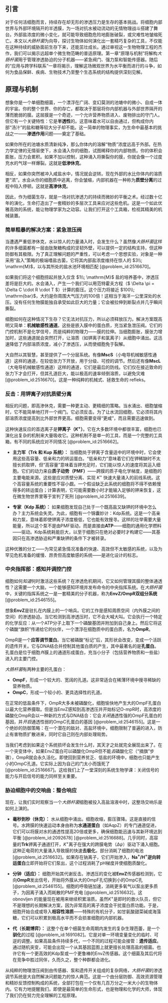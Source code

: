 ## 引言
对于任何活细胞而言，持续存在却无形的渗透压力是生存的基本挑战。将细胞内部世界与外部环境隔开的半透膜，为一场对抗水被动流动的无情物理战斗搭建了舞台。外部盐浓度的微小变化，就可能导致细胞危险地膨胀破裂，或灾难性地皱缩死亡。本文以*大肠杆菌*为向导，探讨生物体如何演化出一套精巧复杂的工具，不仅能在这种持续的威胁面前生存下来，还能茁壮成长。通过审视这一生物物理工程的杰作，我们可以揭示远超单个微生物范畴的普适原理。第一章“原理与机制”将解构*大肠杆菌*用于管理渗透胁迫的分子机器——紧急阀门、强力泵和智能传感器。随后的“应用与跨学科联系”一章将揭示，理解这场微观世界为水平衡而进行的斗争，如何为食品保鲜、疾病、生物技术乃至整个生态系统的结构提供深刻见解。

## 原理与机制

想象你是一个单细胞细菌，一个漂浮在广阔、变幻莫测的池塘中的微小、自成一体的宇宙。你的整个世界、你的存亡，都取决于那层将你内部机器与外部世界隔开的薄而脆弱的膜。这层膜是一个奇迹，一个允许营养物质进入、废物排出的守门人。但它有一个关键特性：它是**半透性**的。这意味着水可以自由通过，但构成你内部“汤汁”的盐和糖等较大分子却不能。这一简单的物理事实，为生命中最基本的挑战之一——**渗透作用**问题——奠定了基础。

如果你所在的池塘水质清新纯净，那么你体内的溶解“物质”浓度远高于外部。在热力学定律的无情驱使下，水会涌入你的细胞，试图稀释你的内部物质。你的体积会膨胀，压力会累积。如果不加以控制，这种涌入将撕裂你的膜，你就会像一个过度充水的气球一样爆裂。这就是**低渗休克**。

相反，如果你突然被冲入咸盐水中，情况就会逆转。现在外部的水比你体内的溶质更“浓”。水会从你的细胞质中逃离，你会皱缩，内部机器在一种称为**质壁分离**的过程中陷入停顿。这就是**高渗休克**。

因此，作为细菌生存，就是一场对抗渗透力的持续而微妙的平衡之术。经过数十亿年的演化，生命打造出了一套精妙的多层次工具来应对这些危机。这是一个如此优雅高效的系统，能让物理学家为之动容。让我们打开这个工具箱，检视其精美的机械装置。

### 简单粗暴的解决方案：紧急泄压阀

当遭遇严重低渗休克，水以惊人的力量涌入时，会发生什么？虽然像*大肠杆菌*这样的许多细菌都有一层由肽聚糖构成的坚韧外壁，可以提供一定的结构支持，但这种防御有其极限。为了真正理解问题的严重性，可以考虑一个思想实验，对象是一种采用“盐入”策略的极端嗜盐古菌，它将其内部盐浓度维持在惊人的 $3\\; \mathrm{M}$，以与其所处的盐水池环境相匹配 [@problem_id:2516670]。

如果我们将这个细胞捞起并放入仅含 $1\\; \mathrm{M}$ 盐的培养基中，渗透压差将是巨大的。水会涌入，产生一个我们可以用范特霍夫方程（$ \Delta \pi = \Delta C \cdot R \cdot T $）计算的膨压。这个压力将接近 $100\\; \mathrm{bar}$，大约是你周围大气压力的100倍！这相当于海洋一公里深处的水压。没有任何生物膜能独自承受如此巨大的力量；它会被拉伸到断裂点并几乎瞬间撕裂。

细胞如何在这种情况下生存？它无法对抗压力，所以必须释放压力。解决方案既高明又简单：**机械敏感性通道**。这些是嵌入膜中的蛋白质，充当紧急泄压阀。它们的门控机制不是化学信号，而是纯粹的物理力——膜的拉伸。当细胞膨胀，膜张力增加时，这些通道就会突然打开，让溶质（如钾离子和氯离子）从细胞中涌出。这迅速降低了内部溶质浓度，减小了渗透压，从而使细胞免于裂解。

大自然以其智慧，甚至提供了一个分层系统。有像**MscS**（小电导机械敏感性通道）这样的通道，在较低张力下开放，用于分级、可控的调节。然后还有像**MscL**（大电导机械敏感性通道）这样的通道，它们是最后的防线。它们仅在接近致命的张力下才会打开，但其孔道巨大，能以极高的速率倾倒溶质，以避免灾难 [@problem_id:2516670]。这是一种纯粹的机械式、拯救生命的 refleks。

### 反击：用钾离子对抗质壁分离

相反的问题，即高渗休克，需要一种更主动、更精细的策略。当水涌出、细胞皱缩时，它不能简单地打开一个阀门。它必须反击。为了让水流回细胞，它必须将其内部溶质浓度提高到比外部世界更高。细胞需要变得“更咸”，而且需要迅速做到。

这种快速反应的首选离子是**钾离子（$K^+$）**。它在大多数环境中都很丰富，细胞也已演化出复杂的机制来大量吸收它。这种机制不是单一的工具，而是一个完整的工具箱，有不同的系统应对不同情况 [@problem_id:2516662]。

*   **主力军（Trk 和 Kup 系统）：** 当细胞处于钾离子含量适中的环境中时，它会使用这些高容量、低亲和力的转运蛋白。“低亲和力”意味着它们在钾稀缺时不太擅长抓取钾，但“高容量”意味着当钾充足时，它们能以惊人的速度将其运入细胞。它们的动力来自**质子动势（PMF）**——跨膜的质子电化学梯度，是细胞的主要电能来源。这些是应对质壁分离、实现 $K^+$ 快速大量涌入的前线系统。这个高容量系统的重要性不容小觑。一个假设缺乏此系统的细胞将不得不依赖慢得多的转运蛋白；计算表明，它可能需要数小时才能输入足够的钾来恢复，这在微生物世界里等于宣判了死刑 [@problem_id:2516639]。

*   **专家（Kdp 系统）：** 如果细胞发现自己处于一个既高盐又缺钾的环境中怎么办？主力系统会失灵。为此，细胞有一个锦囊妙计：Kdp系统。这是一个高亲和力泵，意味着即使钾离子浓度极低，它也能有效搜寻。这样的壮举需要大量能量，所以这个泵不是由PMF驱动，而是直接由**ATP**——细胞的通用化学燃料——驱动。Kdp系统耗能巨大，以至于细胞只在绝对必要时才构建它——其基因只在高渗透胁迫和严重缺钾的条件下才被转录。

这种优雅的分工——为常见紧急情况准备的快速、高效但不太敏感的系统，以及为罕见危机准备的缓慢、昂贵但高度敏感的系统——是进化设计的标志。

### 中央指挥部：感知并调控门控

细胞如何*知道*何时激活这些系统？在渗透危机期间，它又如何管理其膜的整体通透性？这需要一个大脑，一个能够感知环境并发布命令的中央指挥系统。在*大肠杆菌*中，关键的指挥系统之一是一套精美的分子机器，称为**EnvZ/OmpR双组分系统** [@problem_id:2546155]。

想象**EnvZ**是驻扎在内膜上的一个哨兵。它的工作是感知周质空间（内外膜之间的空间）的渗透胁迫。当它检测到高渗透压时，它不会大喊大叫。它会执行一个特定的化学反应：从一个ATP分子上取下一个磷酸基团并附加到自己身上。然后它将这个磷酸“旗帜”传递给它的伙伴，一个漂浮在细胞质中的蛋白质，名为**OmpR**。

OmpR是一个**应答调节蛋白**。当它被磷酸“标记”后，其形状会改变，变成一个活跃的遗传开关。它与DNA结合并控制其他蛋白质的产生，其中最著名的是**孔蛋白**。孔蛋白是位于细胞*外*膜上的通道形成蛋白，充当小分子（包括营养物质和一些盐）进入的主要门控。

*大肠杆菌*有两种主要的孔蛋白：
- **OmpF**，形成一个较大的、宽阔的孔道。这非常适合在稀薄环境中搜寻稀缺的营养物质。
- **OmpC**，形成一个较小的、更具选择性的孔道。

在正常的低盐条件下，OmpR大多未被磷酸化，细胞愉快地产生大的OmpF孔蛋白以最大化营养摄取。但是当EnvZ感知到高渗透压并开始标记O-mpR时，高浓度的磷酸化OmpR会以一种新的方式与DNA结合：它会*关闭*通透性强的OmpF孔蛋白的基因，并*开启*通透性弱的OmpC孔蛋白的基因 [@problem_id:2546155]。这是一个绝妙的防御策略：在一个潜在的敌对、高盐环境中，细胞限制了普遍的进入，防止有害物质扩散进来，同时它自己则在内部处理局势。

当我们考虑到如果这个系统损坏会发生什么时，其天才之处就完全展现出来了。在一个突变体中，如果EnvZ蛋白可以磷酸化OmpR但不能*去*磷酸化它（“摘旗”步骤），OmpR就会永久活化。即使回到营养贫乏、低盐的环境中，细胞也只能产生小的OmpC孔道。它实际上因为自己的门太小而饿死了 [@problem_id:2516667]。这给我们上了一堂深刻的系统生物学课：关闭信号的能力与开启信号的能力同样至关重要。

### 胁迫细胞中的交响曲：整合响应

现在，让我们实时观察当一个*大肠杆菌*细胞被投入高盐溶液中时，这整场交响乐是如何上演的。

- **毫秒到秒（休克）：** 水从细胞中涌出。细胞收缩，膨压骤降。这是直接的信号。水跨膜的快速运动本身由称为**水通道蛋白**（如AqpZ）的专门通道促进，它们可以将膜对水的通透性提高20倍或更多，确保细胞能迅速与其新环境达到平衡 [@problem_id:2092678] [@problem_id:2516688]。几乎同时，高容量的**Trk**钾离子通道打开，$K^+$离子在强大的跨膜电势（$\Delta\psi$）驱动下涌入细胞。这种正电荷的大量涌入导致膜的快速**去极化**，部分消耗了细胞的电池 [@problem_id:2516632]。如果存在钠离子，它们开始渗入，**Na$^+$/H$^+$逆向转运蛋白**立即开始将它们泵出，这个过程消耗了pH梯度并使细胞质酸化。

- **分钟（适应）：** 细胞开始其代谢反击。渗透压的变化被**EnvZ**传感器检测到，它向**OmpR**发出信号，开始将外膜从大的OmpF孔切换到小的OmpC孔 [@problem_id:2546155]。细胞的呼吸链加速，消耗更多氧气以泵出更多质子，为因离子涌入而耗散的PMF充电 [@problem_id:2516632]。这 obnovljen 的能量现在被用来继续积累溶质。虽然$K^+$是即时的救火队员，但它不是理想的长期解决方案，因为非常高的离子浓度会干扰蛋白质功能。于是，细胞开始合成或导入**相容性溶质**——特殊的有机分子，如甘氨酸甜菜碱或海藻糖，它们可以积累到极高水平而不会损害细胞的内部机器。

- **代（长期博弈）：** 这整个在单个细菌生命周期内发生的复杂生理芭蕾，是一个**驯化**的过程 [@problem_id:1691082]。它是对单一环境变量变化的临时、可逆的调整。如果高盐条件持续多代，一个不同的过程可能会接管：**遗传适应**。通过随机突变，可能会出现一个从其基因蓝图上就更擅长处理高盐的细菌。也许它有一个更高效的Kdp泵或一个更鲁棒的EnvZ传感器。这个细菌及其后代将在竞争中胜过同伴，久而久之，整个种群都会进化。

从纯粹的物理泄压阀到由传感器、泵和遗传开关组成的复杂网络，*大肠杆菌*的渗透调节系统是大自然解决问题能力的惊人典范。这是一个由分层防御、高效资源管理和精妙反馈控制构成的系统，全部打包在一个仅有几百万分之一米大小的生物体内。它有力地提醒我们，即使是最简单的生命形式，也是物理和化学的大师，体现了我们仍在努力完全理解的工程原理。

